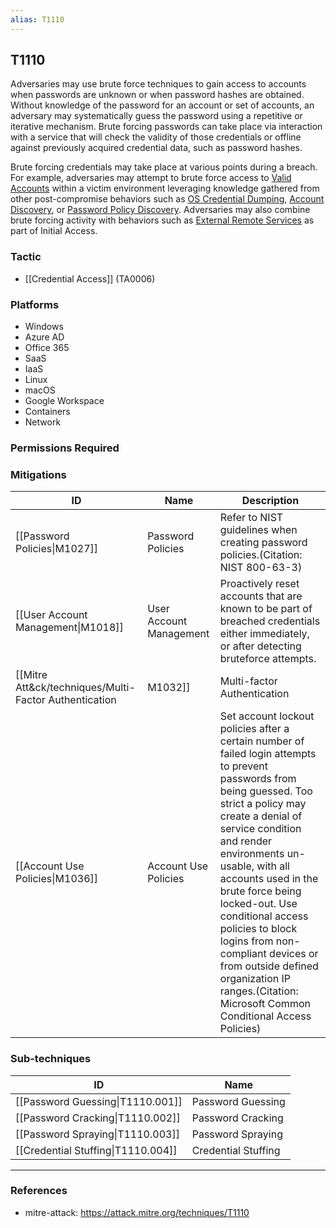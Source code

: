 ```yaml
---
alias: T1110
---
```


## T1110

Adversaries may use brute force techniques to gain access to accounts when passwords are unknown or when password hashes are obtained. Without knowledge of the password for an account or set of accounts, an adversary may systematically guess the password using a repetitive or iterative mechanism. Brute forcing passwords can take place via interaction with a service that will check the validity of those credentials or offline against previously acquired credential data, such as password hashes.

Brute forcing credentials may take place at various points during a breach. For example, adversaries may attempt to brute force access to [Valid Accounts](https://attack.mitre.org/techniques/T1078) within a victim environment leveraging knowledge gathered from other post-compromise behaviors such as [OS Credential Dumping](https://attack.mitre.org/techniques/T1003), [Account Discovery](https://attack.mitre.org/techniques/T1087), or [Password Policy Discovery](https://attack.mitre.org/techniques/T1201). Adversaries may also combine brute forcing activity with behaviors such as [External Remote Services](https://attack.mitre.org/techniques/T1133) as part of Initial Access.


### Tactic
- [[Credential Access]] (TA0006)

### Platforms
- Windows
- Azure AD
- Office 365
- SaaS
- IaaS
- Linux
- macOS
- Google Workspace
- Containers
- Network

### Permissions Required

### Mitigations

| ID | Name | Description |
| --- | --- | --- |
| [[Password Policies\|M1027]] | Password Policies | Refer to NIST guidelines when creating password policies.(Citation: NIST 800-63-3) |
| [[User Account Management\|M1018]] | User Account Management | Proactively reset accounts that are known to be part of breached credentials either immediately, or after detecting bruteforce attempts. |
| [[Mitre Att&ck/techniques/Multi-Factor Authentication|M1032]] | Multi-factor Authentication | Use multi-factor authentication. Where possible, also enable multi-factor authentication on externally facing services. |
| [[Account Use Policies\|M1036]] | Account Use Policies | Set account lockout policies after a certain number of failed login attempts to prevent passwords from being guessed. Too strict a policy may create a denial of service condition and render environments un-usable, with all accounts used in the brute force being locked-out. Use conditional access policies to block logins from non-compliant devices or from outside defined organization IP ranges.(Citation: Microsoft Common Conditional Access Policies) |

### Sub-techniques

| ID | Name |
| --- | --- |
| [[Password Guessing\|T1110.001]] | Password Guessing |
| [[Password Cracking\|T1110.002]] | Password Cracking |
| [[Password Spraying\|T1110.003]] | Password Spraying |
| [[Credential Stuffing\|T1110.004]] | Credential Stuffing |


---
### References

- mitre-attack: https://attack.mitre.org/techniques/T1110
